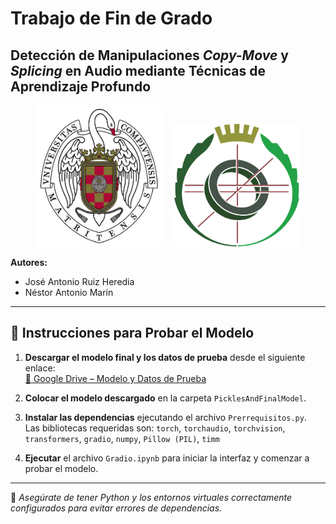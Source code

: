 # Trabajo de Fin de Grado  
## Detección de Manipulaciones *Copy-Move* y *Splicing* en Audio mediante Técnicas de Aprendizaje Profundo
<p align="center">
  <img src="images/ucm.png" alt="Universidad Complutense de Madrid" width="200"/>
  &nbsp;&nbsp;&nbsp;
  <img src="images/fdi.png" alt="Facultad de Informática" width="200"/>
</p>

**Autores:**  
- José Antonio Ruiz Heredia  
- Néstor Antonio Marín

---

## 🧪 Instrucciones para Probar el Modelo

1. **Descargar el modelo final y los datos de prueba** desde el siguiente enlace:  
   [📁 Google Drive – Modelo y Datos de Prueba](https://drive.google.com/drive/folders/1BnsSqb9L6CuNkydg_6-EB9yMKPqrRvI9?usp=sharing)

2. **Colocar el modelo descargado** en la carpeta `PicklesAndFinalModel`.

3. **Instalar las dependencias** ejecutando el archivo `Prerrequisitos.py`.  
   Las bibliotecas requeridas son: ``torch``, ``torchaudio``, ``torchvision``, ``transformers``, ``gradio``, ``numpy``, ``Pillow (PIL)``, ``timm``


4. **Ejecutar** el archivo `Gradio.ipynb` para iniciar la interfaz y comenzar a probar el modelo.

---

📌 *Asegúrate de tener Python y los entornos virtuales correctamente configurados para evitar errores de dependencias.*
